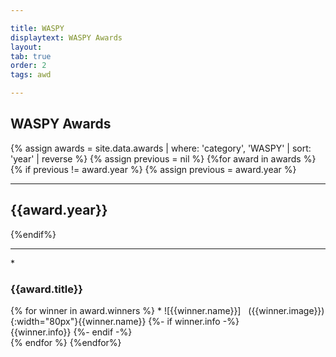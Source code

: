```yaml
---

title: WASPY
displaytext: WASPY Awards
layout:
tab: true
order: 2
tags: awd

---
```


## WASPY Awards
{% assign awards = site.data.awards | where: 'category', 'WASPY' | sort: 'year' | reverse %}
{% assign previous = nil %}
{%for award in awards %}
{% if previous != award.year %}
{% assign previous = award.year %}
<hr>
<h2>{{award.year}}</h2>
{%endif%}
<br>
<hr>
* <h3>{{award.title}}</h3>
{% for winner in award.winners %}
    * ![{{winner.name}}]&nbsp;&nbsp;&nbsp;({{winner.image}}){:width="80px"}{{winner.name}}
{%- if winner.info -%}
     <br>{{winner.info}}
{%- endif -%}
<br>
{% endfor %}
{%endfor%}

